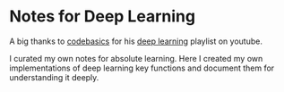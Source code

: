 # Notes for Deep Learning

A big thanks to [codebasics](https://www.youtube.com/c/codebasics) for his [deep learning](https://www.youtube.com/watch?v=Mubj_fqiAv8&list=PLeo1K3hjS3uu7CxAacxVndI4bE_o3BDtO
) playlist on youtube.

I curated my own notes for absolute learning. Here I created my own implementations of deep learning key functions and document them for understanding it deeply.